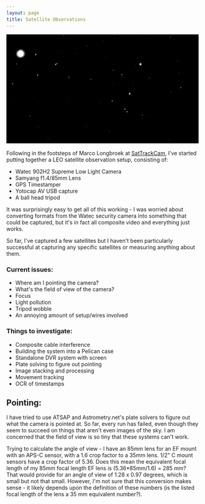 ```yaml
---
layout: page
title: Satellite Observations
---
```


![Example Image](/projects/sat_obs/example_output.png)

Following in the footsteps of Marco Longbroek at [SatTrackCam](https://sattrackcam.blogspot.com/), I've started putting together a LEO satellite observation setup, consisting of:
* Watec 902H2 Supreme Low Light Camera
* Samyang f1.4/85mm Lens
* GPS Timestamper
* Yotocap AV USB capture
* A ball head tripod

It was surprisingly easy to get all of this working - I was worried about converting formats from the Watec security camera into something that could be captured, but it's in fact all composite video and everything just works.

So far, I've captured a few satellites but I haven't been particularly successful at capturing any specific satellites or measuring anything about them.

### Current issues:
* Where am I pointing the camera? 
* What's the field of view of the camera?
* Focus
* Light pollution
* Tripod wobble
* An annoying amount of setup/wires involved

### Things to investigate:
* Composite cable interference
* Building the system into a Pelican case
* Standalone DVR system with screen
* Plate solving to figure out pointing
* Image stacking and processing
* Movement tracking
* OCR of timestamps


## Pointing:
I have tried to use ATSAP and Astrometry.net's plate solvers to figure out what the camera is pointed at. So far, every run has failed, even though they seem to succeed on things that aren't even images of the sky. I am concerned that the field of view is so tiny that these systems can't work. 

Trying to calculate the angle of view - I have an 85mm lens for an EF mount with an APS-C sensor, with a 1.6 crop factor to a 35mm lens. 1/2" C mount sensors have a crop factor of 5.36. Does this mean the equivalent focal length of my 85mm focal length EF lens is (5.36*85mm/1.6) = 285 mm? That would provide for an angle of view of 1.28 x 0.97 degrees, which is small but not that small. However, I'm not sure that this conversion makes sense - it likely depends upon the definition of these numbers (is the listed focal length of the lens a 35 mm equivalent number?).


